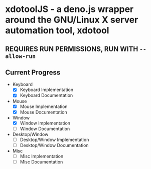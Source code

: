 # xdotoolJS - a deno.js wrapper around the GNU/Linux X server automation tool, xdotool

## REQUIRES RUN PERMISSIONS, RUN WITH `--allow-run`

## Current Progress

- Keyboard
  - [X] Keyboard Implementation
  - [X] Keyboard Documentation
- Mouse
  - [X] Mouse Implementation
  - [X] Mouse Documentation
- Window
  - [X] Window Implementation
  - [ ] Window Documentation
- Desktop/Window
  - [ ] Desktop/Window Implementation
  - [ ] Desktop/Window Documentation
- Misc
  - [ ] Misc Implementation
  - [ ] Misc Documentation
